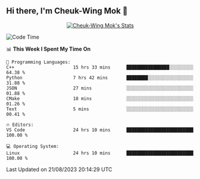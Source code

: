 ## Hi there, I'm Cheuk-Wing Mok 👋

<!--
**mozro0327/mozro0327** is a ✨ _special_ ✨ repository because its `README.md` (this file) appears on your GitHub profile.

Here are some ideas to get you started:

- 🔭 I’m currently working on ...
- 🌱 I’m currently learning ...
- 👯 I’m looking to collaborate on ...
- 🤔 I’m looking for help with ...
- 💬 Ask me about ...
- 📫 How to reach me: ...
- 😄 Pronouns: ...
- ⚡ Fun fact: ...
-->

<p align="center">
  <a href="https://github.com/mozro0327" class="rich-diff-level-one">
    <img src="https://github-readme-stats.vercel.app/api?username=mozro0327&title_color=333&text_color=777" alt="Cheuk-Wing Mok's Stats" >
    <!-- &hide=issues
    <img src="https://github-readme-stats.vercel.app/api?username=mozro0327&hide=issues&title_color=333&text_color=777" alt="Cheuk-Wing Mok's Stats" >
    -->
  </a>
</p>

<!--START_SECTION:waka-->
![Code Time](http://img.shields.io/badge/Code%20Time-1%2C881%20hrs%2031%20mins-blue)

📊 **This Week I Spent My Time On** 

```text
💬 Programming Languages: 
C++                      15 hrs 33 mins      ████████████████░░░░░░░░░   64.38 % 
Python                   7 hrs 42 mins       ████████░░░░░░░░░░░░░░░░░   31.88 % 
JSON                     27 mins             ░░░░░░░░░░░░░░░░░░░░░░░░░   01.88 % 
CMake                    18 mins             ░░░░░░░░░░░░░░░░░░░░░░░░░   01.26 % 
Text                     5 mins              ░░░░░░░░░░░░░░░░░░░░░░░░░   00.41 % 

🔥 Editors: 
VS Code                  24 hrs 10 mins      █████████████████████████   100.00 % 

💻 Operating System: 
Linux                    24 hrs 10 mins      █████████████████████████   100.00 % 
```


 Last Updated on 21/08/2023 20:14:29 UTC
<!--END_SECTION:waka-->
